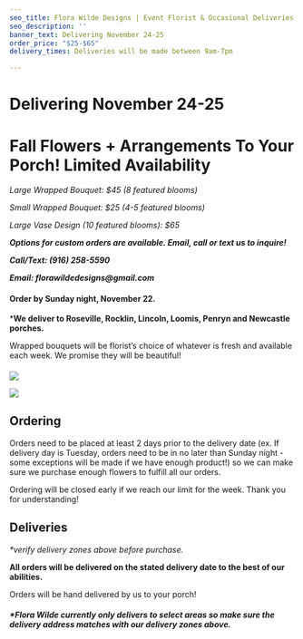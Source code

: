 ```yaml
---
seo_title: Flora Wilde Designs | Event Florist & Occasional Deliveries
seo_description: ''
banner_text: Delivering November 24-25
order_price: "$25-$65"
delivery_times: Deliveries will be made between 9am-7pm

---
```

# Delivering November 24-25

# Fall Flowers + Arrangements To Your Porch! Limited Availability

_<slot name="banner" />_

_Large Wrapped Bouquet: $45 (8 featured blooms)_

_Small Wrapped Bouquet: $25 (4-5 featured blooms)_

_Large Vase Design (10 featured blooms): $65_

**_Options for custom orders are available. Email, call or text us to inquire!_**

**_Call/Text: (916) 258-5590_**

**_Email: florawildedesigns@gmail.com_**

#### Order by Sunday night, November 22.

\***We deliver to Roseville, Rocklin, Lincoln, Loomis, Penryn and Newcastle porches.**

Wrapped bouquets will be florist’s choice of whatever is fresh and available each week. We promise they will be beautiful!

#### 

<div class="sample-images">

![](/uploads/fw1.jpg)

![](/uploads/holding-arrangment.jpg)

</div>

## Ordering

Orders need to be placed at least 2 days prior to the delivery date (ex. If delivery day is Tuesday, orders need to be in no later than Sunday night - some exceptions will be made if we have enough product!) so we can make sure we purchase enough flowers to fulfill all our orders.

Ordering will be closed early if we reach our limit for the week. Thank you for understanding!

<slot name="button" />

## Deliveries

_*verify delivery zones above before purchase._

**All orders will be delivered on the stated delivery date to the best of our abilities.**

<slot name="delivery" />

<slot name="button" />

Orders will be hand delivered by us to your porch!

##### ***Flora Wilde currently only delivers to select areas so make sure the delivery address matches with our delivery zones above.**